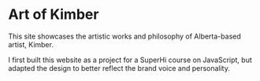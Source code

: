 <h1>Art of Kimber</h1>
<p>This site showcases the artistic works and philosophy of Alberta-based artist, Kimber.</p>
<p>I first built this website as a project for a SuperHi course on JavaScript, but adapted the design to better reflect the brand voice and personality.</p>
